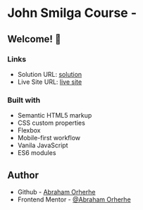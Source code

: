 # John Smilga Course -

## Welcome! 👋

### Links

- Solution URL: [solution](https://github.com/aeorherhe/products.git)
- Live Site URL: [live site](https://aeorherhe-products-page.netlify.app/)

### Built with

- Semantic HTML5 markup
- CSS custom properties
- Flexbox
- Mobile-first workflow
- Vanila JavaScript
- ES6 modules

## Author

- Github - [Abraham Orherhe](https://github.com/aeorherhe)
- Frontend Mentor - [@Abraham Orherhe](https://www.frontendmentor.io/profile/aeorherhe)
